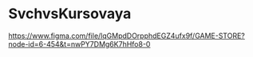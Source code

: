 # SvchvsKursovaya
 https://www.figma.com/file/lqGMpdDOrpphdEGZ4ufx9f/GAME-STORE?node-id=6-454&t=nwPY7DMg6K7hHfo8-0
 
